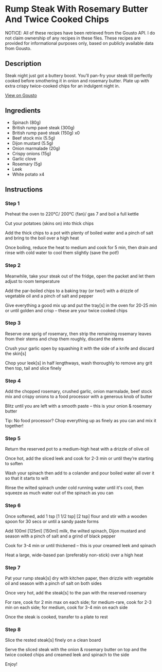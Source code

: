 # Rump Steak With Rosemary Butter And Twice Cooked Chips

NOTICE: All of these recipes have been retrieved from the Gousto API. I do not claim ownership of any recipes in these files. These recipes are provided for informational purposes only, based on publicly available data from Gousto.

## Description

Steak night just got a buttery boost. You’ll pan-fry your steak till perfectly cooked before smothering it in onion and rosemary butter. Plate up with extra crispy twice-cooked chips for an indulgent night in.

[View on Gousto](https://www.gousto.co.uk/recipes/cookbook/rump-steak-with-onion-rosemary-beef-butter-twice-cooked-chips)

## Ingredients

- Spinach (80g)
- British rump pavé steak (300g)
- British rump pavé steak (150g) x0
- Beef stock mix (5.5g)
- Dijon mustard (5.5g)
- Onion marmalade (20g)
- Crispy onions (15g)
- Garlic clove
- Rosemary (5g)
- Leek
- White potato x4

## Instructions


### Step 1

Preheat the oven to 220°C/ 200°C (fan)/ gas 7 and boil a full kettle

Cut your potatoes (skins on) into thick chips

Add the thick chips to a pot with plenty of boiled water and a pinch of salt and bring to the boil over a high heat

Once boiling, reduce the heat to medium and cook for 5 min, then drain and rinse with cold water to cool them slightly (save the pot!)


### Step 2

Meanwhile, take your steak out of the fridge, open the packet and let them adjust to room temperature

Add the par-boiled chips to a baking tray (or two!) with a drizzle of vegetable oil and a pinch of salt and pepper

Give everything a good mix up and put the tray[s] in the oven for 20-25 min or until golden and crisp – these are your twice cooked chips


### Step 3

Reserve one sprig of rosemary, then strip the remaining rosemary leaves from their stems and chop them roughly, discard the stems

Crush your garlic open by squashing it with the side of a knife and discard the skin[s]

Chop your leek[s] in half lengthways, wash thoroughly to remove any grit then top, tail and slice finely


### Step 4

Add the chopped rosemary, crushed garlic, onion marmalade, beef stock mix and crispy onions to a food processor with a generous knob of butter

Blitz until you are left with a smooth paste – this is your onion & rosemary butter

Tip: No food processor? Chop everything up as finely as you can and mix it together!


### Step 5

Return the reserved pot to a medium-high heat with a drizzle of olive oil

Once hot, add the sliced leek and cook for 2-3 min or until they’re starting to soften

Wash your spinach then add to a colander and pour boiled water all over it so that it starts to wilt

Rinse the wilted spinach under cold running water until it's cool, then squeeze as much water out of the spinach as you can


### Step 6

Once softened, add 1 tsp<span class="text-danger"> <span class="text-purple">[1 1/2 tsp] </span>[2 tsp]</span> flour and stir with a wooden spoon for 30 secs or until a sandy paste forms

Add 100ml <span class="text-purple">[125ml] </span><span class="text-danger">[150ml]</span> milk, the wilted spinach, Dijon mustard and season with a pinch of salt and a grind of black pepper

Cook for 3-4 min or until thickened – this is your creamed leek and spinach

Heat a large, wide-based pan (preferably non-stick) over a high heat


### Step 7

Pat your rump steak[s] dry with kitchen paper, then drizzle with vegetable oil and season with a pinch of salt on both sides

Once very hot, add the steak[s] to the pan with the reserved rosemary

For rare, cook for 2 min max on each side; for medium-rare, cook for 2-3 min on each side; for medium, cook for 3-4 min on each side

Once the steak is cooked, transfer to a plate to rest

### Step 8

Slice the rested steak[s] finely on a clean board

Serve the sliced steak with the onion & rosemary butter on top and the twice cooked chips and creamed leek and spinach to the side

Enjoy!

